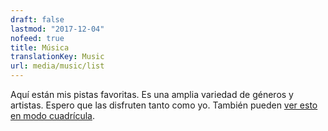 ```yaml
---
draft: false
lastmod: "2017-12-04"
nofeed: true
title: Música
translationKey: Music
url: media/music/list
---
```


Aquí están mis pistas favoritas. Es una amplia variedad de géneros y artistas. Espero que las disfruten tanto como yo. También pueden [ver esto en modo cuadrícula](/media/music/grid).
